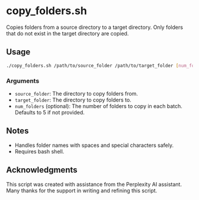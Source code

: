 # copy_folders.sh

Copies folders from a source directory to a target directory. Only folders that do not exist in the target directory are copied.

## Usage

```bash
./copy_folders.sh /path/to/source_folder /path/to/target_folder [num_folders]
```

### Arguments

- `source_folder`: The directory to copy folders from.
- `target_folder`: The directory to copy folders to.
- `num_folders` (optional): The number of folders to copy in each batch. Defaults to 5 if not provided.

## Notes

- Handles folder names with spaces and special characters safely.
- Requires bash shell.

## Acknowledgments

This script was created with assistance from the Perplexity AI assistant.
Many thanks for the support in writing and refining this script.

